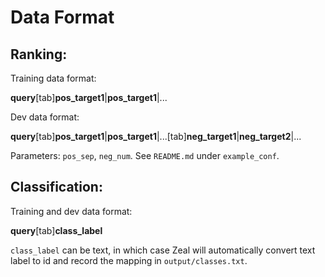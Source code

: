 # Data Format

## Ranking:

Training data format:

**query**[tab]**pos\_target1**|**pos\_target1**|...

Dev data format:

**query**[tab]**pos\_target1**|**pos\_target1**|...[tab]**neg\_target1**|**neg\_target2**|...

Parameters: `pos_sep`, `neg_num`. See `README.md` under `example_conf`.

## Classification:

Training and dev data format:

**query**[tab]**class\_label**

``class_label`` can be text, in which case Zeal will automatically convert text label to id and record the mapping in `output/classes.txt`.